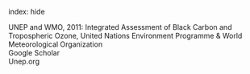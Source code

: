 index: hide

<div class="Citation">

  <div class="Citation-body">
    <div class="Citation-text">UNEP and WMO, 2011: <span class="Article-bookTitle">Integrated Assessment of Black Carbon and Tropospheric Ozone, </span>United Nations Environment Programme & World Meteorological Organization</div>
    <div class="Citation-links">
      <div class="CitationLink" data-href="https://scholar.google.com/scholar?q=Integrated+Assessment+of+Black+Carbon+and+Tropospheric+Ozone">
        <div class="CitationLink-icon CitationLink-Scholar"></div>
        <div class="CitationLink-text">Google Scholar</div>
      </div>
      <div class="CitationLink" data-href="http://www.unep.org/dewa/Portals/67/pdf/BlackCarbon_SDM.pdf">
        <div class="CitationLink-icon CitationLink-Publisher"></div>
        <div class="CitationLink-text">Unep.org</div>
      </div>
    </div>
  </div>
</div>


<div class="Citation-copy">

</div>